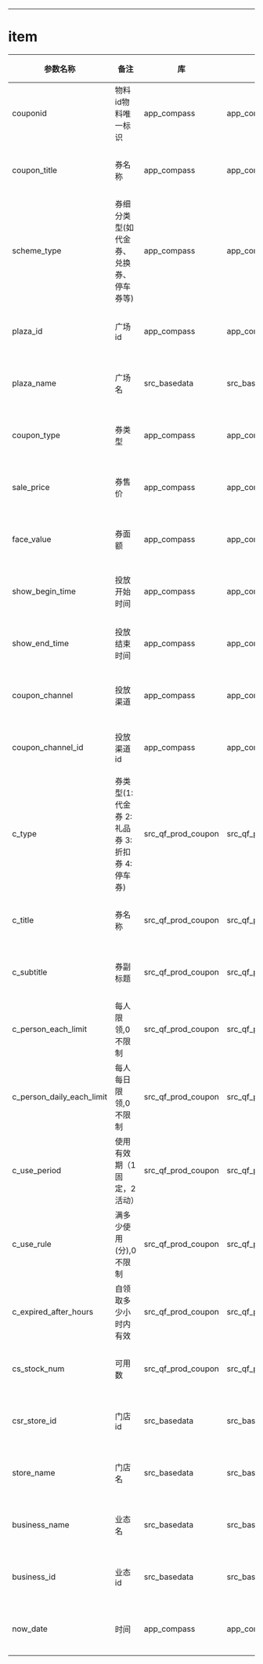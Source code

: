 -----

item  
=====
| 参数名称 | 备注 | 库 | 表 | 特征  |
| ----- | ----- | ----- | ----- | -----  |
| couponid | 物料id物料唯一标识 | app_compass | app_compass.baseinfo_goods |  |
| coupon_title | 券名称 | app_compass | app_compass.baseinfo_goods | -----  |
| scheme_type | 券细分类型(如代金券、兑换券、停车券等) | app_compass | app_compass.baseinfo_goods | -----  |
| plaza_id | 广场id | app_compass | app_compass.baseinfo_goods | -----  |
| plaza_name | 广场名 | src_basedata | src_basedata.base_store | -----  |
| coupon_type | 券类型 | app_compass | app_compass.baseinfo_goods | -----  |
| sale_price | 券售价 | app_compass | app_compass.baseinfo_goods | -----  |
| face_value | 券面额 | app_compass | app_compass.baseinfo_goods | -----  |
| show_begin_time | 投放开始时间 | app_compass | app_compass.baseinfo_goods | -----  |
| show_end_time | 投放结束时间 | app_compass | app_compass.baseinfo_goods | -----  |
| coupon_channel | 投放渠道 | app_compass | app_compass.baseinfo_goods | -----  |
| coupon_channel_id | 投放渠道id | app_compass | app_compass.baseinfo_goods | -----  |
| c_type | 券类型(1:代金券 2:礼品券 3:折扣券 4:停车券) | src_qf_prod_coupon | src_qf_prod_coupon.coupon | -----  |
| c_title | 券名称 | src_qf_prod_coupon | src_qf_prod_coupon.coupon | -----  |
| c_subtitle | 券副标题 | src_qf_prod_coupon | src_qf_prod_coupon.coupon | -----  |
| c_person_each_limit | 每人限领,0不限制 | src_qf_prod_coupon | src_qf_prod_coupon.coupon | -----  |
| c_person_daily_each_limit | 每人每日限领,0不限制 | src_qf_prod_coupon | src_qf_prod_coupon.coupon | -----  |
| c_use_period | 使用有效期（1固定，2活动） | src_qf_prod_coupon | src_qf_prod_coupon.coupon | -----  |
| c_use_rule | 满多少使用(分),0不限制 | src_qf_prod_coupon | src_qf_prod_coupon.coupon | -----  |
| c_expired_after_hours | 自领取多少小时内有效 | src_qf_prod_coupon | src_qf_prod_coupon.coupon | -----  |
| cs_stock_num | 可用数 | src_qf_prod_coupon | src_qf_prod_coupon.coupon_stock | -----  |
| csr_store_id | 门店id | src_basedata | src_basedata.base_store | -----  |
| store_name | 门店名 | src_basedata | src_basedata.base_store | -----  |
| business_name | 业态名 | src_basedata | src_basedata.base_store | -----  |
| business_id | 业态id | src_basedata | src_basedata.base_store | -----  |
| now_date | 时间 | app_compass | app_compass.baseinfo_goods | ----- |































